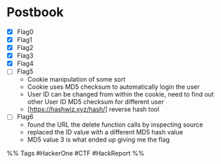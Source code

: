 # Postbook
- [x] Flag0
- [x] Flag1
- [x] Flag2
- [x] Flag3
- [x] Flag4
- [ ] Flag5
	- Cookie manipulation of some sort
	- Cookie uses MD5 checksum to automatically login the user
	- User ID can be changed from within the cookie, need to find out other User ID MD5 checksum for different user
	- [https://hashwiz.xyz/hash/] reverse hash tool
- [ ] Flag6
	- found the URL the delete function calls by inspecting source
	- replaced the ID value with a different MD5 hash value
	- MD5 value 3 is what ended up giving me the flag






%%
Tags
#HackerOne
#CTF 
#HackReport
%%
